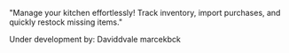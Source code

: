 "Manage your kitchen effortlessly! Track inventory, import purchases, and quickly restock missing items."

Under development 
by: Daviddvale
    marcekbck
